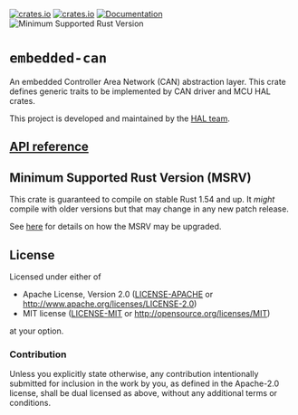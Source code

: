 [![crates.io](https://img.shields.io/crates/d/embedded-can.svg)](https://crates.io/crates/embedded-can)
[![crates.io](https://img.shields.io/crates/v/embedded-can.svg)](https://crates.io/crates/embedded-can)
[![Documentation](https://docs.rs/embedded-can/badge.svg)](https://docs.rs/embedded-can)
![Minimum Supported Rust Version](https://img.shields.io/badge/rustc-1.54+-blue.svg)

# `embedded-can`

An embedded Controller Area Network (CAN) abstraction layer. This crate defines generic traits to be implemented by CAN driver and MCU HAL crates.

This project is developed and maintained by the [HAL team](https://github.com/rust-embedded/wg#the-hal-team).

## [API reference]

[API reference]: https://docs.rs/embedded-can

## Minimum Supported Rust Version (MSRV)

This crate is guaranteed to compile on stable Rust 1.54 and up. It *might*
compile with older versions but that may change in any new patch release.

See [here](../docs/msrv.md) for details on how the MSRV may be upgraded.

## License

Licensed under either of

- Apache License, Version 2.0 ([LICENSE-APACHE](LICENSE-APACHE) or
  http://www.apache.org/licenses/LICENSE-2.0)
- MIT license ([LICENSE-MIT](LICENSE-MIT) or http://opensource.org/licenses/MIT)

at your option.

### Contribution

Unless you explicitly state otherwise, any contribution intentionally submitted
for inclusion in the work by you, as defined in the Apache-2.0 license, shall be
dual licensed as above, without any additional terms or conditions.
